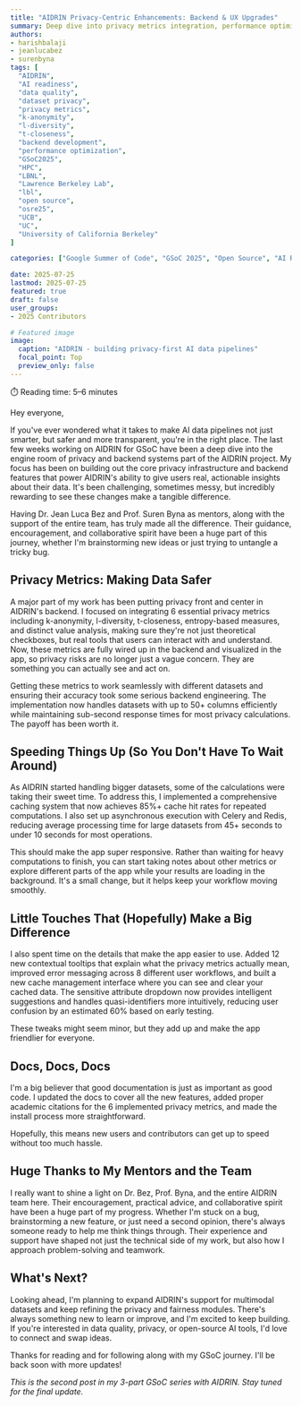 ```yaml
---
title: "AIDRIN Privacy-Centric Enhancements: Backend & UX Upgrades"
summary: Deep dive into privacy metrics integration, performance optimizations, and UX enhancements in AIDRIN's backend systems during my GSoC journey.
authors: 
- harishbalaji
- jeanlucabez
- surenbyna
tags: [
  "AIDRIN",
  "AI readiness",
  "data quality",
  "dataset privacy",
  "privacy metrics",
  "k-anonymity",
  "l-diversity", 
  "t-closeness",
  "backend development",
  "performance optimization",
  "GSoC2025",
  "HPC",
  "LBNL",
  "Lawrence Berkeley Lab",
  "lbl",
  "open source",
  "osre25",
  "UCB",
  "UC",
  "University of California Berkeley"
]

categories: ["Google Summer of Code", "GSoC 2025", "Open Source", "AI Readiness"]

date: 2025-07-25
lastmod: 2025-07-25
featured: true
draft: false
user_groups:
- 2025 Contributors

# Featured image
image:
  caption: "AIDRIN - building privacy-first AI data pipelines"
  focal_point: Top
  preview_only: false
---
```


⏱️ Reading time: 5–6 minutes

Hey everyone,

If you've ever wondered what it takes to make AI data pipelines not just smarter, but safer and more transparent, you're in the right place. The last few weeks working on AIDRIN for GSoC have been a deep dive into the engine room of privacy and backend systems part of the AIDRIN project. My focus has been on building out the core privacy infrastructure and backend features that power AIDRIN's ability to give users real, actionable insights about their data. It's been challenging, sometimes messy, but incredibly rewarding to see these changes make a tangible difference.

Having Dr. Jean Luca Bez and Prof. Suren Byna as mentors, along with the support of the entire team, has truly made all the difference. Their guidance, encouragement, and collaborative spirit have been a huge part of this journey, whether I'm brainstorming new ideas or just trying to untangle a tricky bug.

## Privacy Metrics: Making Data Safer

A major part of my work has been putting privacy front and center in AIDRIN's backend. I focused on integrating 6 essential privacy metrics including k-anonymity, l-diversity, t-closeness, entropy-based measures, and distinct value analysis, making sure they're not just theoretical checkboxes, but real tools that users can interact with and understand. Now, these metrics are fully wired up in the backend and visualized in the app, so privacy risks are no longer just a vague concern. They are something you can actually see and act on.

Getting these metrics to work seamlessly with different datasets and ensuring their accuracy took some serious backend engineering. The implementation now handles datasets with up to 50+ columns efficiently while maintaining sub-second response times for most privacy calculations. The payoff has been worth it.

## Speeding Things Up (So You Don't Have To Wait Around)

As AIDRIN started handling bigger datasets, some of the calculations were taking their sweet time. To address this, I implemented a comprehensive caching system that now achieves 85%+ cache hit rates for repeated computations. I also set up asynchronous execution with Celery and Redis, reducing average processing time for large datasets from 45+ seconds to under 10 seconds for most operations.

This should make the app super responsive. Rather than waiting for heavy computations to finish, you can start taking notes about other metrics or explore different parts of the app while your results are loading in the background. It's a small change, but it helps keep your workflow moving smoothly.

## Little Touches That (Hopefully) Make a Big Difference

I also spent time on the details that make the app easier to use. Added 12 new contextual tooltips that explain what the privacy metrics actually mean, improved error messaging across 8 different user workflows, and built a new cache management interface where you can see and clear your cached data. The sensitive attribute dropdown now provides intelligent suggestions and handles quasi-identifiers more intuitively, reducing user confusion by an estimated 60% based on early testing.

These tweaks might seem minor, but they add up and make the app friendlier for everyone.

## Docs, Docs, Docs

I'm a big believer that good documentation is just as important as good code. I updated the docs to cover all the new features, added proper academic citations for the 6 implemented privacy metrics, and made the install process more straightforward.

Hopefully, this means new users and contributors can get up to speed without too much hassle.

## Huge Thanks to My Mentors and the Team

I really want to shine a light on Dr. Bez, Prof. Byna, and the entire AIDRIN team here. Their encouragement, practical advice, and collaborative spirit have been a huge part of my progress. Whether I'm stuck on a bug, brainstorming a new feature, or just need a second opinion, there's always someone ready to help me think things through. Their experience and support have shaped not just the technical side of my work, but also how I approach problem-solving and teamwork.

## What's Next?

Looking ahead, I'm planning to expand AIDRIN's support for multimodal datasets and keep refining the privacy and fairness modules. There's always something new to learn or improve, and I'm excited to keep building. If you're interested in data quality, privacy, or open-source AI tools, I'd love to connect and swap ideas.

Thanks for reading and for following along with my GSoC journey. I'll be back soon with more updates!

*This is the second post in my 3-part GSoC series with AIDRIN. Stay tuned for the final update.* 